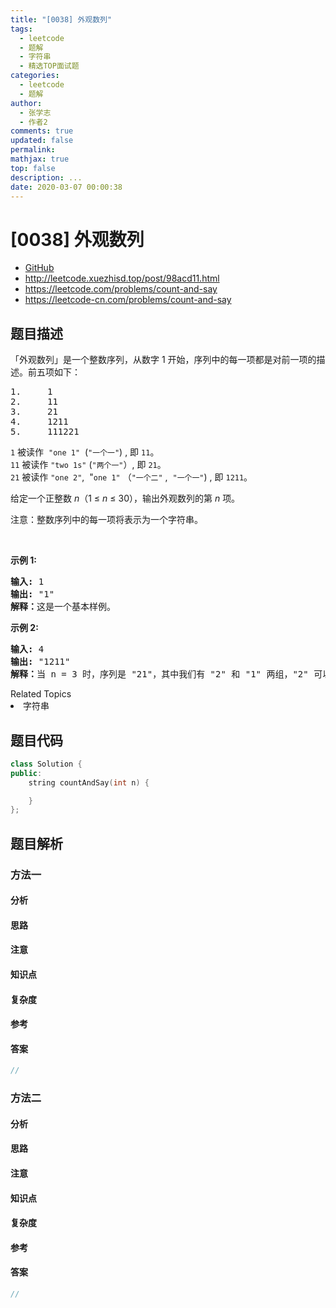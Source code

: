 ```yaml
---
title: "[0038] 外观数列"
tags:
  - leetcode
  - 题解
  - 字符串
  - 精选TOP面试题
categories:
  - leetcode
  - 题解
author:
  - 张学志
  - 作者2
comments: true
updated: false
permalink:
mathjax: true
top: false
description: ...
date: 2020-03-07 00:00:38
---
```



# [0038] 外观数列
* [GitHub](https://github.com/algoboy101/LeetCodeCrowdsource/tree/master/_posts/QA/%5B0038%5D%20%E5%A4%96%E8%A7%82%E6%95%B0%E5%88%97.md)
* http://leetcode.xuezhisd.top/post/98acd11.html
* https://leetcode.com/problems/count-and-say
* https://leetcode-cn.com/problems/count-and-say


## 题目描述

<p>「外观数列」是一个整数序列，从数字 1 开始，序列中的每一项都是对前一项的描述。前五项如下：</p>

<pre>1.     1
2.     11
3.     21
4.     1211
5.     111221
</pre>

<p><code>1</code>&nbsp;被读作&nbsp;&nbsp;<code>&quot;one 1&quot;</code>&nbsp;&nbsp;(<code>&quot;一个一&quot;</code>) , 即&nbsp;<code>11</code>。<br>
<code>11</code> 被读作&nbsp;<code>&quot;two 1s&quot;</code>&nbsp;(<code>&quot;两个一&quot;</code>）, 即&nbsp;<code>21</code>。<br>
<code>21</code> 被读作&nbsp;<code>&quot;one 2&quot;</code>, &nbsp;&quot;<code>one 1&quot;</code>&nbsp;（<code>&quot;一个二&quot;</code>&nbsp;,&nbsp;&nbsp;<code>&quot;一个一&quot;</code>)&nbsp;, 即&nbsp;<code>1211</code>。</p>

<p>给定一个正整数 <em>n</em>（1 &le;&nbsp;<em>n</em>&nbsp;&le; 30），输出外观数列的第 <em>n</em> 项。</p>

<p>注意：整数序列中的每一项将表示为一个字符串。</p>

<p>&nbsp;</p>

<p><strong>示例&nbsp;1:</strong></p>

<pre><strong>输入:</strong> 1
<strong>输出:</strong> &quot;1&quot;
<strong>解释：</strong>这是一个基本样例。</pre>

<p><strong>示例 2:</strong></p>

<pre><strong>输入:</strong> 4
<strong>输出:</strong> &quot;1211&quot;
<strong>解释：</strong>当 n = 3 时，序列是 &quot;21&quot;，其中我们有 &quot;2&quot; 和 &quot;1&quot; 两组，&quot;2&quot; 可以读作 &quot;12&quot;，也就是出现频次 = 1 而 值 = 2；类似 &quot;1&quot; 可以读作 &quot;11&quot;。所以答案是 &quot;12&quot; 和 &quot;11&quot; 组合在一起，也就是 &quot;1211&quot;。</pre>
<div><div>Related Topics</div><div><li>字符串</li></div></div>


## 题目代码

```cpp
class Solution {
public:
    string countAndSay(int n) {

    }
};
```


## 题目解析


### 方法一

#### 分析

#### 思路

#### 注意

#### 知识点

#### 复杂度

#### 参考

#### 答案

```cpp
//
```


### 方法二

#### 分析

#### 思路

#### 注意

#### 知识点

#### 复杂度

#### 参考

#### 答案

```cpp
//
```


